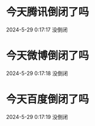 # 今天腾讯倒闭了吗

2024-5-29 0:17:17 没倒闭

# 今天微博倒闭了吗

2024-5-29 0:17:18 没倒闭

# 今天百度倒闭了吗

2024-5-29 0:17:19 没倒闭


